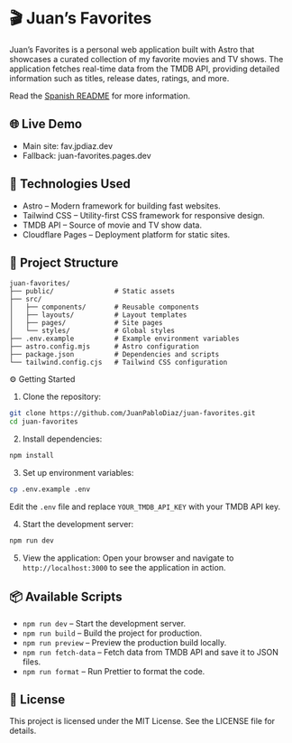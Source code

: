 # 🎬 Juan’s Favorites

Juan’s Favorites is a personal web application built with Astro that showcases a curated collection of my favorite movies and TV shows. The application fetches real-time data from the TMDB API, providing detailed information such as titles, release dates, ratings, and more.

Read the [Spanish README](readme-es.md) for more information.

## 🌐 Live Demo
- Main site: fav.jpdiaz.dev
- Fallback: juan-favorites.pages.dev

## 🚀 Technologies Used
- Astro – Modern framework for building fast websites.
- Tailwind CSS – Utility-first CSS framework for responsive design.
- TMDB API – Source of movie and TV show data.
- Cloudflare Pages – Deployment platform for static sites.

## 🧰 Project Structure

```
juan-favorites/
├── public/               # Static assets
├── src/
│   ├── components/       # Reusable components
│   ├── layouts/          # Layout templates
│   ├── pages/            # Site pages
│   └── styles/           # Global styles
├── .env.example          # Example environment variables
├── astro.config.mjs      # Astro configuration
├── package.json          # Dependencies and scripts
└── tailwind.config.cjs   # Tailwind CSS configuration
```

⚙️ Getting Started
1. Clone the repository:
```bash
git clone https://github.com/JuanPabloDiaz/juan-favorites.git
cd juan-favorites
```

2. Install dependencies:
```bash
npm install
```

3. Set up environment variables:
```bash
cp .env.example .env
```
Edit the `.env` file and replace `YOUR_TMDB_API_KEY` with your TMDB API key.

4. Start the development server:
```bash
npm run dev
```

5. View the application:
Open your browser and navigate to `http://localhost:3000` to see the application in action.

## 📦 Available Scripts

- `npm run dev` – Start the development server.
- `npm run build` – Build the project for production.
- `npm run preview` – Preview the production build locally.
- `npm run fetch-data` – Fetch data from TMDB API and save it to JSON files.
- `npm run format` – Run Prettier to format the code.

## 📄 License

This project is licensed under the MIT License. See the LICENSE file for details.